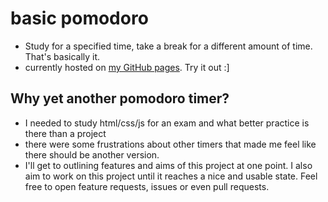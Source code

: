 # basic pomodoro

- Study for a specified time, take a break for a different amount of time. That's basically it.
- currently hosted on [my GitHub pages](https://aimpizza.github.io/basic-pomodoro). Try it out :]

## Why yet another pomodoro timer?

- I needed to study html/css/js for an exam and what better practice is there than a project
- there were some frustrations about other timers that made me feel like there should be another version. 
- I'll get to outlining features and aims of this project at one point. I also aim to work on this project until it reaches a nice and usable state. Feel free to open feature requests, issues or even pull requests.